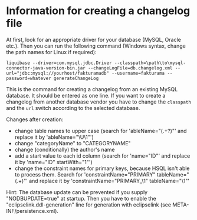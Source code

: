 # Information for creating a changelog file
At first, look for an appropriate driver for your database (MySQL, Oracle etc.). Then you can run the following command (Windows syntax, change the path names for Linux if required):

```
liquibase --driver=com.mysql.jdbc.Driver --classpath=\path\to\mysql-connector-java-version-bin.jar --changeLogFile=db.changelog.xml --url="jdbc:mysql://yourhost/fakturamadb" --username=fakturama --password=whatever generateChangeLog
```

This is the command for creating a changelog from an existing  MySQL database. It should be entered as one line. If you want to create a changelog from another database vendor you have to change the ``classpath`` and the ``url`` switch according to the selected database.  

Changes after creation:
* change table names to upper case (search for 'ableName="(.+?)"' and replace it by 'ableName="\U\1"')
* change "categoryName" to "CATEGORYNAME"
* change (conditionally) the author's name
* add a start value to each id column (search for 'name="ID"' and replace it by 'name="ID" startWith="1"')
* change the constraint names for primary keys, because HSQL isn't able to process them. Search for 'constraintName="PRIMARY" tableName="(.+)"' and replace it by 'constraintName="PRIMARY_\1" tableName="\1"'

Hint: The database update can be prevented if you supply "NODBUPDATE=true" at startup. Then you have to enable the "eclipselink.ddl-generation" line for generation with eclipselink (see META-INF/persistence.xml).
